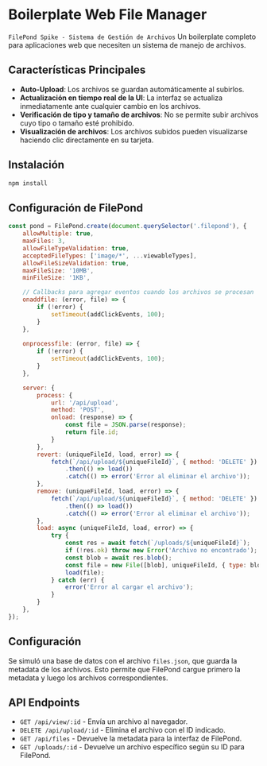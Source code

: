 # Boilerplate Web File Manager
`FilePond Spike - Sistema de Gestión de Archivos`
Un boilerplate completo para aplicaciones web que necesiten un sistema de manejo de archivos.

## Características Principales
- **Auto-Upload**: Los archivos se guardan automáticamente al subirlos.
- **Actualización en tiempo real de la UI**: La interfaz se actualiza inmediatamente ante cualquier cambio en los archivos.
- **Verificación de tipo y tamaño de archivos**: No se permite subir archivos cuyo tipo o tamaño esté prohibido.
- **Visualización de archivos**: Los archivos subidos pueden visualizarse haciendo clic directamente en su tarjeta.

## Instalación
```bash
npm install
````

## Configuración de FilePond

```javascript
const pond = FilePond.create(document.querySelector('.filepond'), {
    allowMultiple: true,
    maxFiles: 3,
    allowFileTypeValidation: true,
    acceptedFileTypes: ['image/*', ...viewableTypes],
    allowFileSizeValidation: true,
    maxFileSize: '10MB',
    minFileSize: '1KB',

    // Callbacks para agregar eventos cuando los archivos se procesan
    onaddfile: (error, file) => {
        if (!error) {
            setTimeout(addClickEvents, 100);
        }
    },
    
    onprocessfile: (error, file) => {
        if (!error) {
            setTimeout(addClickEvents, 100);
        }
    },

    server: {
        process: {
            url: '/api/upload',
            method: 'POST',
            onload: (response) => {
                const file = JSON.parse(response);
                return file.id;
            }
        },
        revert: (uniqueFileId, load, error) => {
            fetch(`/api/upload/${uniqueFileId}`, { method: 'DELETE' })
                .then(() => load())
                .catch(() => error('Error al eliminar el archivo'));
        },
        remove: (uniqueFileId, load, error) => {
            fetch(`/api/upload/${uniqueFileId}`, { method: 'DELETE' })
                .then(() => load())
                .catch(() => error('Error al eliminar el archivo'));
        },
        load: async (uniqueFileId, load, error) => {
            try {
                const res = await fetch(`/uploads/${uniqueFileId}`);
                if (!res.ok) throw new Error('Archivo no encontrado');
                const blob = await res.blob();
                const file = new File([blob], uniqueFileId, { type: blob.type });
                load(file);
            } catch (err) {
                error('Error al cargar el archivo');
            }
        }
    },
});
```

## Configuración

Se simuló una base de datos con el archivo `files.json`, que guarda la metadata de los archivos. Esto permite que FilePond cargue primero la metadata y luego los archivos correspondientes.

## API Endpoints

* `GET /api/view/:id` - Envía un archivo al navegador.
* `DELETE /api/upload/:id` - Elimina el archivo con el ID indicado.
* `GET /api/files` - Devuelve la metadata para la interfaz de FilePond.
* `GET /uploads/:id` - Devuelve un archivo específico según su ID para FilePond.
